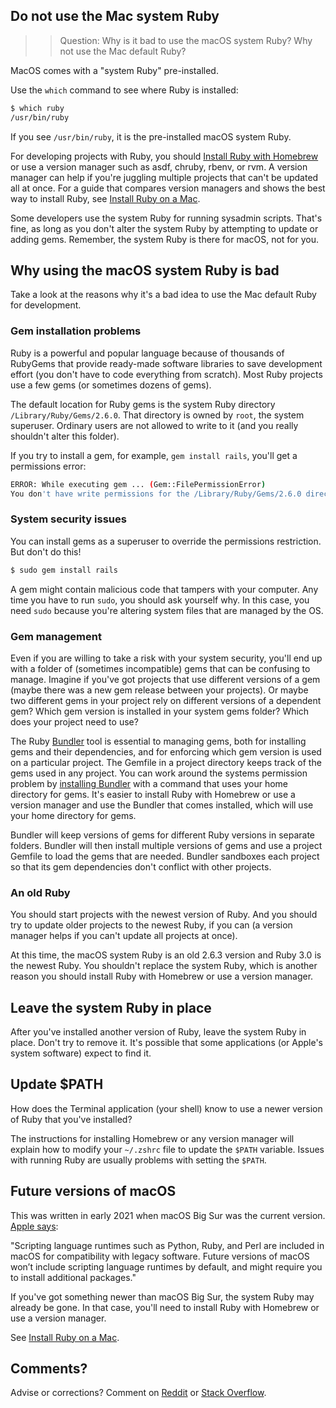 ## Do not use the Mac system Ruby

>> Question: Why is it bad to use the macOS system Ruby? Why not use the Mac default Ruby?

MacOS comes with a "system Ruby" pre-installed.

Use the `which` command to see where Ruby is installed:

```bash
$ which ruby
/usr/bin/ruby
```

If you see `/usr/bin/ruby`, it is the pre-installed macOS system Ruby.

For developing projects with Ruby, you should [Install Ruby with Homebrew](/ruby/12.html) or use a version manager such as asdf, chruby, rbenv, or rvm. A version manager can help if you're juggling multiple projects that can't be updated all at once. For a guide that compares version managers and shows the best way to install Ruby, see [Install Ruby on a Mac](https://mac.install.guide/ruby/index.html).

Some developers use the system Ruby for running sysadmin scripts. That's fine, as long as you don't alter the system Ruby by attempting to update or adding gems. Remember, the system Ruby is there for macOS, not for you.

## Why using the macOS system Ruby is bad

Take a look at the reasons why it's a bad idea to use the Mac default Ruby for development.

### Gem installation problems

Ruby is a powerful and popular language because of thousands of RubyGems that provide ready-made software libraries to save development effort (you don't have to code everything from scratch). Most Ruby projects use a few gems (or sometimes dozens of gems).

The default location for Ruby gems is the system Ruby directory `/Library/Ruby/Gems/2.6.0`. That directory is owned by `root`, the system superuser. Ordinary users are not allowed to write to it (and you really shouldn't alter this folder).

If you try to install a gem, for example, `gem install rails`, you'll get a permissions error:

```bash
ERROR: While executing gem ... (Gem::FilePermissionError)
You don't have write permissions for the /Library/Ruby/Gems/2.6.0 directory
```

### System security issues

You can install gems as a superuser to override the permissions restriction. But don't do this!

```bash
$ sudo gem install rails
```

A gem might contain malicious code that tampers with your computer. Any time you have to run `sudo`, you should ask yourself why. In this case, you need `sudo` because you're altering system files that are managed by the OS.

### Gem management

Even if you are willing to take a risk with your system security, you'll end up with a folder of (sometimes incompatible) gems that can be confusing to manage. Imagine if you've got projects that use different versions of a gem (maybe there was a new gem release between your projects). Or maybe two different gems in your project rely on different versions of a dependent gem? Which gem version is installed in your system gems folder? Which does your project need to use?

The Ruby [Bundler](https://bundler.io/) tool is essential to managing gems, both for installing gems and their dependencies, and for enforcing which gem version is used on a particular project. The Gemfile in a project directory keeps track of the gems used in any project. You can work around the systems permission problem by [installing Bundler](https://bundler.io/doc/troubleshooting.html) with a command that uses your home directory for gems. It's easier to install Ruby with Homebrew or use a version manager and use the Bundler that comes installed, which will use your home directory for gems.

Bundler will keep versions of gems for different Ruby versions in separate folders. Bundler will then install multiple versions of gems and use a project Gemfile to load the gems that are needed. Bundler sandboxes each project so that its gem dependencies don't conflict with other projects.

### An old Ruby

You should start projects with the newest version of Ruby. And you should try to update older projects to the newest Ruby, if you can (a version manager helps if you can't update all projects at once).

At this time, the macOS system Ruby is an old 2.6.3 version and Ruby 3.0 is the newest Ruby. You shouldn't replace the system Ruby, which is another reason you should install Ruby with Homebrew or use a version manager.

## Leave the system Ruby in place

After you've installed another version of Ruby, leave the system Ruby in place. Don't try to remove it. It's possible that some applications (or Apple's system software) expect to find it.

## Update $PATH

How does the Terminal application (your shell) know to use a newer version of Ruby that you've installed?

The instructions for installing Homebrew or any version manager will explain how to modify your `~/.zshrc` file to update the `$PATH` variable. Issues with running Ruby are usually problems with setting the `$PATH`.

## Future versions of macOS

This was written in early 2021 when macOS Big Sur was the current version. [Apple says](https://developer.apple.com/documentation/macos-release-notes/macos-catalina-10_15-release-notes):

"Scripting language runtimes such as Python, Ruby, and Perl are included in macOS for compatibility with legacy software. Future versions of macOS won’t include scripting language runtimes by default, and might require you to install additional packages."

If you've got something newer than macOS Big Sur, the system Ruby may already be gone. In that case, you'll need to install Ruby with Homebrew or use a version manager.

See [Install Ruby on a Mac](https://mac.install.guide/ruby/index.html).

## Comments?

Advise or corrections? Comment on [Reddit](https://www.reddit.com/r/ruby/comments/lfxsgk/do_not_use_the_system_ruby_why/) or [Stack Overflow](https://stackoverflow.com/questions/66116842/should-i-use-the-pre-installed-ruby-on-a-mac).
